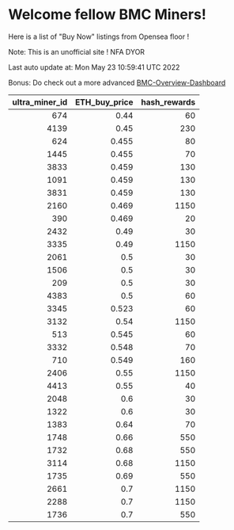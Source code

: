 # Welcome fellow BMC Miners!
Here is a list of "Buy Now" listings from Opensea floor !

Note: This is an unofficial site ! NFA DYOR

Last auto update at: Mon May 23 10:59:41 UTC 2022

Bonus: Do check out a more advanced [BMC-Overview-Dashboard](https://dune.com/defifunk/BMC-Overview-Dashboard)


|   ultra_miner_id |   ETH_buy_price |   hash_rewards |
|-----------------:|----------------:|---------------:|
|              674 |           0.44  |             60 |
|             4139 |           0.45  |            230 |
|              624 |           0.455 |             80 |
|             1445 |           0.455 |             70 |
|             3833 |           0.459 |            130 |
|             1091 |           0.459 |            130 |
|             3831 |           0.459 |            130 |
|             2160 |           0.469 |           1150 |
|              390 |           0.469 |             20 |
|             2432 |           0.49  |             30 |
|             3335 |           0.49  |           1150 |
|             2061 |           0.5   |             30 |
|             1506 |           0.5   |             30 |
|              209 |           0.5   |             30 |
|             4383 |           0.5   |             60 |
|             3345 |           0.523 |             60 |
|             3132 |           0.54  |           1150 |
|              513 |           0.545 |             60 |
|             3332 |           0.548 |             70 |
|              710 |           0.549 |            160 |
|             2406 |           0.55  |           1150 |
|             4413 |           0.55  |             40 |
|             2048 |           0.6   |             30 |
|             1322 |           0.6   |             30 |
|             1383 |           0.64  |             70 |
|             1748 |           0.66  |            550 |
|             1732 |           0.68  |            550 |
|             3114 |           0.68  |           1150 |
|             1735 |           0.69  |            550 |
|             2661 |           0.7   |           1150 |
|             2288 |           0.7   |           1150 |
|             1736 |           0.7   |            550 |